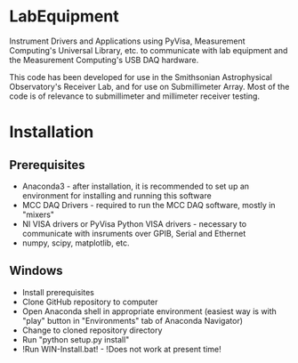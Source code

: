 # LabEquipment
Instrument Drivers and Applications using PyVisa, Measurement Computing's Universal Library, etc. to communicate with lab equipment and the Measurement Computing's USB DAQ hardware.

This code has been developed for use in the Smithsonian Astrophysical Observatory's Receiver Lab, and for use on Submillimeter Array.  Most of the code is of relevance to submillimeter and millimeter receiver testing.


# Installation
## Prerequisites
* Anaconda3 - after installation, it is recommended to set up an environment for installing and running this software
* MCC DAQ Drivers - required to run the MCC DAQ software, mostly in "mixers"
* NI VISA drivers or PyVisa Python VISA drivers - necessary to communicate with insruments over GPIB, Serial and Ethernet
* numpy, scipy, matplotlib, etc.

## Windows
* Install prerequisites
* Clone GitHub repository to computer
* Open Anaconda shell in appropriate environment (easiest way is with "play" button in "Environments" tab of Anaconda Navigator)
* Change to cloned repository directory
* Run "python setup.py install"
* !Run WIN-Install.bat! - !Does not work at present time!
